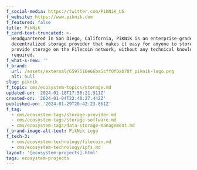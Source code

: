 ```yaml
---
f_social-media: https://twitter.com/PiKNiK_US
f_website: https://www.piknik.com
f_featured: false
title: PikNik
f_card-text-truncated: >-
  Headquartered in San Diego, California, PiKNiK is an enterprise-grade
  decentralized storage provider that makes it easy for anyone to store and
  provide storage on the Filecoin network, without any technical knowledge
  required.
f_what-s-new: ''
f_brand:
  url: /assets/external/6597518e66ba5cff0f0ab78f_piknik-logo.png
  alt: null
slug: piknik
f_topic: cms/ecosystem-topics/storage.md
updated-on: '2024-01-18T17:50:21.911Z'
created-on: '2024-01-04T22:40:27.442Z'
published-on: '2024-01-29T20:42:23.861Z'
f_tag:
  - cms/ecosystem-tags/storage-provider.md
  - cms/ecosystem-tags/storage-software.md
  - cms/ecosystem-tags/data-storage-management.md
f_brand-image-alt-text: PikNik Logo
f_tech-3:
  - cms/ecosystem-technology/filecoin.md
  - cms/ecosystem-technology/ipfs.md
layout: '[ecosystem-projects].html'
tags: ecosystem-projects
---
```



